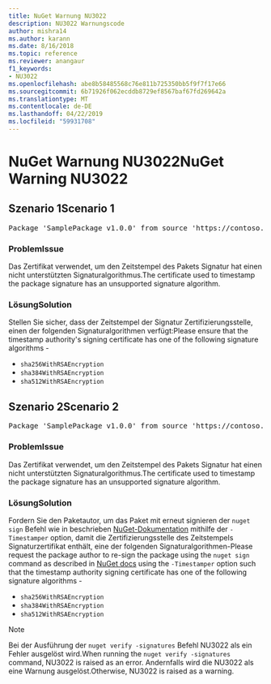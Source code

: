 ```yaml
---
title: NuGet Warnung NU3022
description: NU3022 Warnungscode
author: mishra14
ms.author: karann
ms.date: 8/16/2018
ms.topic: reference
ms.reviewer: anangaur
f1_keywords:
- NU3022
ms.openlocfilehash: abe8b58485568c76e811b725350bb5f9f7f17e66
ms.sourcegitcommit: 6b71926f062ecddb8729ef8567baf67fd269642a
ms.translationtype: MT
ms.contentlocale: de-DE
ms.lasthandoff: 04/22/2019
ms.locfileid: "59931708"
---
```

# <a name="nuget-warning-nu3022"></a><span data-ttu-id="eb536-103">NuGet Warnung NU3022</span><span class="sxs-lookup"><span data-stu-id="eb536-103">NuGet Warning NU3022</span></span>

## <a name="scenario-1"></a><span data-ttu-id="eb536-104">Szenario 1</span><span class="sxs-lookup"><span data-stu-id="eb536-104">Scenario 1</span></span>

<pre>Package 'SamplePackage v1.0.0' from source 'https://contoso.com/index.json': The primary signature's timestamp certificate has an unsupported signature algorithm.</pre>

### <a name="issue"></a><span data-ttu-id="eb536-105">Problem</span><span class="sxs-lookup"><span data-stu-id="eb536-105">Issue</span></span>

<span data-ttu-id="eb536-106">Das Zertifikat verwendet, um den Zeitstempel des Pakets Signatur hat einen nicht unterstützten Signaturalgorithmus.</span><span class="sxs-lookup"><span data-stu-id="eb536-106">The certificate used to timestamp the package signature has an unsupported signature algorithm.</span></span>


### <a name="solution"></a><span data-ttu-id="eb536-107">Lösung</span><span class="sxs-lookup"><span data-stu-id="eb536-107">Solution</span></span>

<span data-ttu-id="eb536-108">Stellen Sie sicher, dass der Zeitstempel der Signatur Zertifizierungsstelle, einen der folgenden Signaturalgorithmen verfügt:</span><span class="sxs-lookup"><span data-stu-id="eb536-108">Please ensure that the timestamp authority's signing certificate has one of the following signature algorithms -</span></span> 
* `sha256WithRSAEncryption`
* `sha384WithRSAEncryption`
* `sha512WithRSAEncryption`



## <a name="scenario-2"></a><span data-ttu-id="eb536-109">Szenario 2</span><span class="sxs-lookup"><span data-stu-id="eb536-109">Scenario 2</span></span>

<pre>Package 'SamplePackage v1.0.0' from source 'https://contoso.com/index.json': The timestamp certificate has an unsupported signature algorithm (SHA1). The following algorithms are supported: SHA256RSA, SHA384RSA, SHA512RSA.</pre>

### <a name="issue"></a><span data-ttu-id="eb536-110">Problem</span><span class="sxs-lookup"><span data-stu-id="eb536-110">Issue</span></span>

<span data-ttu-id="eb536-111">Das Zertifikat verwendet, um den Zeitstempel des Pakets Signatur hat einen nicht unterstützten Signaturalgorithmus.</span><span class="sxs-lookup"><span data-stu-id="eb536-111">The certificate used to timestamp the package signature has an unsupported signature algorithm.</span></span>


### <a name="solution"></a><span data-ttu-id="eb536-112">Lösung</span><span class="sxs-lookup"><span data-stu-id="eb536-112">Solution</span></span>

<span data-ttu-id="eb536-113">Fordern Sie den Paketautor, um das Paket mit erneut signieren der `nuget sign` Befehl wie in beschrieben [NuGet-Dokumentation](https://docs.microsoft.com/en-us/nuget/create-packages/sign-a-package) mithilfe der `-Timestamper` option, damit die Zertifizierungsstelle des Zeitstempels Signaturzertifikat enthält, eine der folgenden Signaturalgorithmen-</span><span class="sxs-lookup"><span data-stu-id="eb536-113">Please request the package author to re-sign the package using the `nuget sign` command as described in [NuGet docs](https://docs.microsoft.com/en-us/nuget/create-packages/sign-a-package) using the `-Timestamper` option such that the timestamp authority signing certificate has one of the following signature algorithms -</span></span>
* `sha256WithRSAEncryption`
* `sha384WithRSAEncryption`
* `sha512WithRSAEncryption`


> [!Note]
> <span data-ttu-id="eb536-114">Bei der Ausführung der `nuget verify -signatures` Befehl NU3022 als ein Fehler ausgelöst wird.</span><span class="sxs-lookup"><span data-stu-id="eb536-114">When running the `nuget verify -signatures` command, NU3022 is raised as an error.</span></span> <span data-ttu-id="eb536-115">Andernfalls wird die NU3022 als eine Warnung ausgelöst.</span><span class="sxs-lookup"><span data-stu-id="eb536-115">Otherwise, NU3022 is raised as a warning.</span></span>